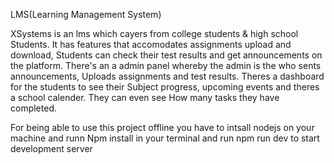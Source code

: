LMS(Learning Management System) 

XSystems is an lms which cayers from college students & high school
Students. It has features that accomodates assignments upload and download, 
Students can check their test results and get announcements on the platform. 
There's an a admin panel whereby the admin is the who sents announcements, 
Uploads assignments and test results. Theres a dashboard for the students to see their 
Subject progress, upcoming events and theres a school calender. They can even see
How many tasks they have completed. 

For being able to use this project offline you have to intsall nodejs on your machine and runn
Npm install in your terminal and run npm run dev to start development server

